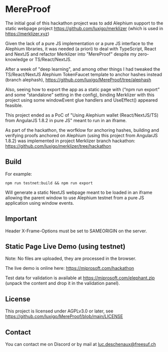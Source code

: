 # MereProof
The initial goal of this hackathon project was to add Alephium support to the static webpage project https://github.com/luxigo/merklizer (which is used in https://merklizer.xyz)

Given the lack of a pure JS implementation or a pure JS interface to the Alephium libraries, it was needed (a priori) to deal with TypeScript, React and NextJS and refactor Merklizer into "MereProof" despite my zero-knowledge or TS/React/NextJS.

After a week of "deep learning", and among other things I had tweaked the TS/React/NextJS Alephium TokenFaucet template to anchor hashes instead (branch alephash), https://github.com/luxigo/MereProof/tree/alephash 

Also, seeing how to export the app as a static page with (“npm run export” and some “standalone” setting in the config), binding Merklizer with this project using some windowEvent glue handlers and UseEffect() appeared feasible.

This project ended as a PoC of "Using Alephium wallet (React/NextJS/TS) from AngularJS 1.8.2 in pure JS" meant to run in an iframe.

As part of the hackathon, the worfklow for anchoring hashes, building and verifying proofs anchored on Alephium (using this project from AngularJS 1.8.2) was implemented in project Merklizer branch hackathon: https://github.com/luxigo/merklizer/tree/hackathon


## Build
For example:
```
npm run testnet:build && npm run export
```
Will generate a static NextJS webpage meant to be loaded in an iframe allowing the parent window to use Alephium testnet from a pure JS application using window events.

## Important
Header X-Frame-Options must be set to SAMEORIGIN on the server. 

## Static Page Live Demo (using testnet)
Note: No files are uploaded, they are processed in the browser.

The live demo is online here: https://miprosoft.com/hackathon

Test data for validation is available at https://miprosoft.com/elephant.zip (unpack the content and drop it in the validation panel).

## License
This project is licensed under AGPLv3.0 or later, see https://github.com/luxigo/MereProof/blob/main/LICENSE

## Contact
You can contact me on Discord or by mail at luc.deschenaux@freesuf.ch




